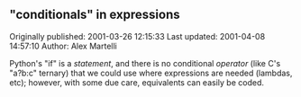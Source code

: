 ## "conditionals" in expressions

Originally published: 2001-03-26 12:15:33
Last updated: 2001-04-08 14:57:10
Author: Alex Martelli

Python's "if" is a _statement_, and there is no conditional _operator_ (like C's "a?b:c" ternary) that we could use where expressions are needed (lambdas, etc); however, with some due care, equivalents can easily be coded.